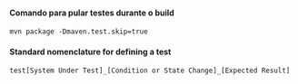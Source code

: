 #### Comando para pular testes durante o build

`mvn package -Dmaven.test.skip=true`

#### Standard nomenclature for defining a test

`test[System Under Test]_[Condition or State Change]_[Expected Result]`